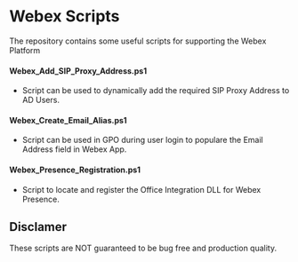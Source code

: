 # Webex Scripts

The repository contains some useful scripts for supporting the Webex Platform

#### Webex_Add_SIP_Proxy_Address.ps1 
- Script can be used to dynamically add the required SIP Proxy Address to AD Users.
#### Webex_Create_Email_Alias.ps1
- Script can be used in GPO during user login to populare the Email Address field in Webex App.
#### Webex_Presence_Registration.ps1 
- Script to locate and register the Office Integration DLL for Webex Presence.

## Disclamer

These scripts are NOT guaranteed to be bug free and production quality.